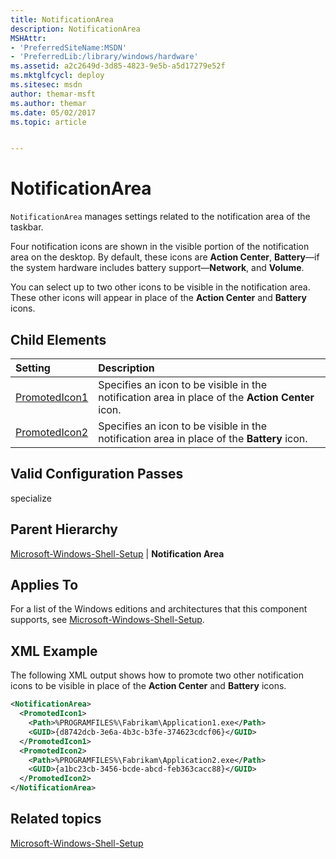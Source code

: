 ```yaml
---
title: NotificationArea
description: NotificationArea
MSHAttr:
- 'PreferredSiteName:MSDN'
- 'PreferredLib:/library/windows/hardware'
ms.assetid: a2c2649d-3d85-4823-9e5b-a5d17279e52f
ms.mktglfcycl: deploy
ms.sitesec: msdn
author: themar-msft
ms.author: themar
ms.date: 05/02/2017
ms.topic: article


---
```

# NotificationArea

`NotificationArea` manages settings related to the notification area of the taskbar.

Four notification icons are shown in the visible portion of the notification area on the desktop. By default, these icons are **Action Center**, **Battery**—if the system hardware includes battery support—**Network**, and **Volume**.

You can select up to two other icons to be visible in the notification area. These other icons will appear in place of the **Action Center** and **Battery** icons.

## Child Elements

| Setting                 | Description                                                                           |
|:------------------------|:--------------------------------------------------------------------------------------|
| [PromotedIcon1](microsoft-windows-shell-setup-notificationarea-promotedicon1.md) | Specifies an icon to be visible in the notification area in place of the <strong>Action Center</strong> icon. |
| [PromotedIcon2](microsoft-windows-shell-setup-notificationarea-promotedicon2.md) | Specifies an icon to be visible in the notification area in place of the <strong>Battery</strong> icon. |

## Valid Configuration Passes

specialize

## Parent Hierarchy

[Microsoft-Windows-Shell-Setup](microsoft-windows-shell-setup.md) | **Notification Area**

## Applies To

For a list of the Windows editions and architectures that this component supports, see [Microsoft-Windows-Shell-Setup](microsoft-windows-shell-setup.md).

## XML Example

The following XML output shows how to promote two other notification icons to be visible in place of the **Action Center** and **Battery** icons.

```XML
<NotificationArea>
  <PromotedIcon1>
    <Path>%PROGRAMFILES%\Fabrikam\Application1.exe</Path>
    <GUID>{d8742dcb-3e6a-4b3c-b3fe-374623cdcf06}</GUID>
  </PromotedIcon1>
  <PromotedIcon2>
    <Path>%PROGRAMFILES%\Fabrikam\Application2.exe</Path>
    <GUID>{a1bc23cb-3456-bcde-abcd-feb363cacc88}</GUID>
  </PromotedIcon2>
</NotificationArea>
```

## Related topics

[Microsoft-Windows-Shell-Setup](microsoft-windows-shell-setup.md)

